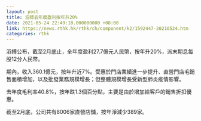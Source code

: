 ```yaml
---
layout: post
title: 滔搏去年度盈利按年升20%
date: 2021-05-24 22:49:18.000000000 +08:00
link: https://news.rthk.hk/rthk/ch/component/k2/1592447-20210524.htm
categories: rthk
---
```


滔搏公布，截至2月底止，全年度盈利27.7億元人民幣，按年升20%，派末期息每股12分人民幣。

期內，收入360.1億元，按年升近7%。受惠於門店業績進一步提升、直營門店毛銷售面積增加，以及批發業務規模增長；但整體規模增長受新型肺炎疫情影響。

去年度毛利率40.8%，按年跌1.3個百分點，主要是由於增加給客戶的銷售折扣優惠。

截至2月底，公司共有8006家直營店舖，按年淨減少389家。
